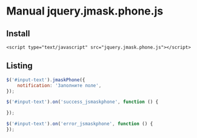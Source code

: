 # Manual jquery.jmask.phone.js

## Install
```
<script type="text/javascript" src="jquery.jmask.phone.js"></script>
```

## Listing
```js
$('#input-text').jmaskPhone({
    notification: 'Заполните поле',
});

$('#input-text').on('success_jsmaskphone', function () {

});

$('#input-text').on('error_jsmaskphone', function () {
});
```
